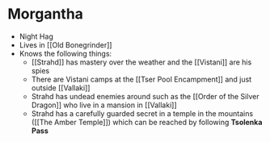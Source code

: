 # Morgantha
* Night Hag
* Lives in [[Old Bonegrinder]]
* Knows the following things:
  * [[Strahd]] has mastery over the weather and the [[Vistani]] are his spies
  * There are Vistani camps at the [[Tser Pool Encampment]] and just outside [[Vallaki]]
  * Strahd has undead enemies around such as the [[Order of the Silver Dragon]] who live in a mansion in [[Vallaki]]
  * Strahd has a carefully guarded secret in a temple in the mountains ([[The Amber Temple]]) which can be reached by following **Tsolenka Pass**
